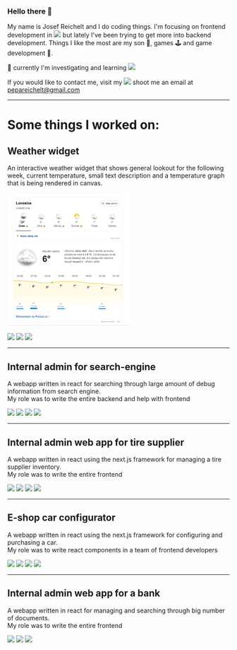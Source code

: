 ### Hello there 👋
My name is Josef Reichelt and I do coding things. I'm focusing on frontend development in ![](https://img.shields.io/badge/-react-2e2e2e?style=flat-square&logo=react) but lately I've been trying to get more into backend development. Things I like the most are my son 👦, games 🕹 and game development 💾.

🔭 currently I'm investigating and learning ![](https://img.shields.io/badge/-c++-00599C?style=flat-square&logo=cplusplus)

If you would like to contact me, visit my [![](https://img.shields.io/badge/-Linkedin-2e2e2e?style=flat-square&logo=linkedin)](https://www.linkedin.com/in/josefreichelt/) shoot me an email at [pepareichelt@gmail.com](mailto:pepareichelt@gmail.com)

___

# Some things I worked on:  

## Weather widget
An interactive weather widget that shows general lookout for the following week, current temperature, small text description and a temperature graph that is being rendered in canvas.  

<img src="./weather.gif" height="300px"/>

![](https://img.shields.io/badge/-react-2e2e2e?style=flat-square&logo=react)
![](https://img.shields.io/badge/-typescript-2e2e2e?style=flat-square&logo=typescript)
![](https://img.shields.io/badge/-less-2e2e2e?style=flat-square&logo=less)

___

## Internal admin for search-engine
A webapp written in react for searching through large amount of debug information from search engine.  
My role was to write the entire backend and help with frontend

![](https://img.shields.io/badge/-react-2e2e2e?style=flat-square&logo=react)
![](https://img.shields.io/badge/-sass-2e2e2e?style=flat-square&logo=sass)
![](https://img.shields.io/badge/-typescript-2e2e2e?style=flat-square&logo=typescript)
![](https://img.shields.io/badge/-express-2e2e2e?style=flat-square&logo=express)

___


## Internal admin web app for tire supplier
A webapp written in react using the next.js framework for managing a tire supplier inventory.  
My role was to write the entire frontend

![](https://img.shields.io/badge/-react-2e2e2e?style=flat-square&logo=react)
![](https://img.shields.io/badge/-next.js-2e2e2e?style=flat-square&logo=next.js)
![](https://img.shields.io/badge/-styled%20components-2e2e2e?style=flat-square&logo=styledcomponents)
![](https://img.shields.io/badge/-typescript-2e2e2e?style=flat-square&logo=typescript)

___


## E-shop car configurator
A webapp written in react using the next.js framework for configuring and purchasing a car.  
My role was to write react components in a team of frontend developers

![](https://img.shields.io/badge/-react-2e2e2e?style=flat-square&logo=react)
![](https://img.shields.io/badge/-next.js-2e2e2e?style=flat-square&logo=next.js)
![](https://img.shields.io/badge/-styled%20components-2e2e2e?style=flat-square&logo=styledcomponents)
![](https://img.shields.io/badge/-typescript-2e2e2e?style=flat-square&logo=typescript)

___

## Internal admin web app for a bank
A webapp written in react for managing and searching through big number of documents.  
My role was to write the entire frontend

![](https://img.shields.io/badge/-react-2e2e2e?style=flat-square&logo=react)
![](https://img.shields.io/badge/-sass-2e2e2e?style=flat-square&logo=sass)
![](https://img.shields.io/badge/-typescript-2e2e2e?style=flat-square&logo=typescript)
